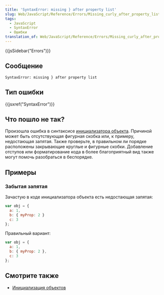 ```yaml
---
title: 'SyntaxError: missing } after property list'
slug: Web/JavaScript/Reference/Errors/Missing_curly_after_property_list
tags:
  - JavaScript
  - SyntaxError
  - Ошибки
translation_of: Web/JavaScript/Reference/Errors/Missing_curly_after_property_list
---
```

{{jsSidebar("Errors")}}

## Сообщение

```
SyntaxError: missing } after property list
```

## Тип ошибки

{{jsxref("SyntaxError")}}

## Что пошло не так?

Произошла ошибка в синтаксисе [инициализатора объекта](/ru/docs/Web/JavaScript/Reference/Operators/Object_initializer). Причиной может быть отсутствующая фигурная скобка или, к примеру, недостающая запятая. Также проверьте, в правильном ли порядке расположены закрывающие круглые и фигурные скобки. Добавление отступов или форматирование кода в более благоприятный вид также могут помочь разобраться в беспорядке.

## Примеры

### Забытая запятая

Зачастую в коде инициализатора объекта есть недостающая запятая:

```js example-bad
var obj = {
  a: 1,
  b: { myProp: 2 }
  c: 3
};
```

Правильный вариант:

```js example-good
var obj = {
  a: 1,
  b: { myProp: 2 },
  c: 3
};
```

## Смотрите также

- [Инициализация объектов](/ru/docs/Web/JavaScript/Reference/Operators/Object_initializer)
